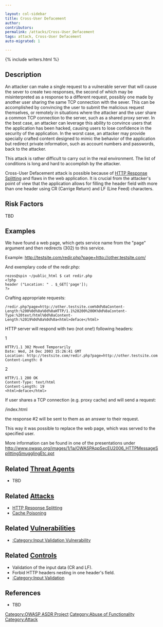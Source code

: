 ```yaml
---

layout: col-sidebar
title: Cross-User Defacement
author: 
contributors: 
permalink: /attacks/Cross-User_Defacement
tags: attack, Cross-User Defacement
auto-migrated: 1

---
```


{% include writers.html %}

## Description

An attacker can make a single request to a vulnerable server that will
cause the sever to create two responses, the second of which may be
misinterpreted as a response to a different request, possibly one made
by another user sharing the same TCP connection with the sever. This can
be accomplished by convincing the user to submit the malicious request
themselves, or remotely in situations where the attacker and the user
share a common TCP connection to the server, such as a shared proxy
server. In the best case, an attacker can leverage this ability to
convince users that the application has been hacked, causing users to
lose confidence in the security of the application. In the worst case,
an attacker may provide specially crafted content designed to mimic the
behavior of the application but redirect private information, such as
account numbers and passwords, back to the attacker.

This attack is rather difficult to carry out in the real environment.
The list of conditions is long and hard to accomplish by the attacker.

Cross-User Defacement attack is possible because of [HTTP Response
Splitting](HTTP_Response_Splitting "wikilink") and flaws in the web
application. It is crucial from the attacker's point of view that the
application allows for filling the header field with more than one
header using CR (Carrige Return) and LF (Line Feed) characters.

## Risk Factors

TBD

## Examples

We have found a web page, which gets service name from the "page"
argument and then redirects (302) to this service.

Example: <http://testsite.com/redir.php?page=http://other.testsite.com/>

And exemplary code of the redir.php:

    rezos@spin ~/public_html $ cat redir.php
    <?php
    header ("Location: " . $_GET['page']);
    ?>

Crafting appropriate requests:

    /redir.php?page=http://other.testsite.com%0d%0aContent-
    Length:%200%0d%0a%0d%0aHTTP/1.1%20200%20OK%0d%0aContent-
    Type:%20text/html%0d%0aContent-
    Length:%2019%0d%0a%0d%0a<html>deface</html>

HTTP server will respond with two (not one\!) following headers:

1

    HTTP/1.1 302 Moved Temporarily
    Date: Wed, 24 Dec 2003 15:26:41 GMT
    Location: http://testsite.com/redir.php?page=http://other.testsite.com
    Content-Length: 0

2

    HTTP/1.1 200 OK
    Content-Type: text/html
    Content-Length: 19
    <html>deface</html>

If user shares a TCP connection (e.g. proxy cache) and will send a
request:

/index.html

the response \#2 will be sent to them as an answer to their request.

This way it was possible to replace the web page, which was served to
the specified user.

More information can be found in one of the presentations under
<http://www.owasp.org/images/1/1a/OWASPAppSecEU2006_HTTPMessageSplittingSmugglingEtc.ppt>

## Related [Threat Agents](Threat_Agents "wikilink")

  - TBD

## Related [Attacks](https://owasp.org/www-community/attacks/)

  - [HTTP Response Splitting](HTTP_Response_Splitting "wikilink")
  - [Cache Poisoning](Cache_Poisoning "wikilink")

## Related [Vulnerabilities](https://owasp.org/www-community/vulnerabilities/)

  - [:Category:Input Validation
    Vulnerability](:Category:Input_Validation_Vulnerability "wikilink")

## Related [Controls](https://owasp.org/www-community/controls/)

  - Validation of the input data (CR and LF).
  - Forbid HTTP headers nesting in one header's field.
  - [:Category:Input Validation](:Category:Input_Validation "wikilink")

## References

  - TBD

[Category:OWASP ASDR Project](Category:OWASP_ASDR_Project "wikilink")
[Category:Abuse of
Functionality](Category:Abuse_of_Functionality "wikilink")
[Category:Attack](Category:Attack "wikilink")
